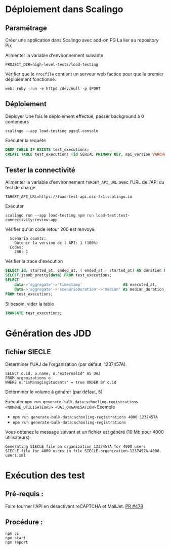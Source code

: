 # Déploiement dans Scalingo 

## Paramétrage
Créer une application dans Scalingo avec add-on PG
La lier au repository Pix

Alimenter la variable d'environnement suivante 
``` shell script
PROJECT_DIR=high-level-tests/load-testing
```

Vérifier que le `Procfile` contient un serveur web factice pour que le premier déploiement fonctionne.
````
web: ruby -run -e httpd /dev/null -p $PORT
````
## Déploiement
Déployer
Une fois le déploiement effectué, passer background à 0 conteneurs

``` shell script
scalingo --app load-testing pgsql-console
```

Exécuter la requête
``` sql
DROP TABLE IF EXISTS test_executions;
CREATE TABLE test_executions (id SERIAL PRIMARY KEY, api_version VARCHAR NOT NULL, started_at TIMESTAMP DEFAULT NOW(), ended_at TIMESTAMP, data JSONB);
```         

## Tester la connectivité

Alimenter la variable d'environnement `TARGET_API_URL` avec l'URL de l'API du test de charge
``` shell script        
TARGET_API_URL=https://load-test-api.osc-fr1.scalingo.io
```

Exécuter
``` shell script        
scalingo run --app load-testing npm run load-test:test-connectivity:review-app
```

Vérifier qu'un code retour 200 est renvoyé.
``` shell script        
  Scenario counts:
    Obtenir la version de l API: 1 (100%)
  Codes:
    200: 1
```

Vérifier la trace d'exécution
``` sql
SELECT id, started_at, ended_at, ( ended_at - started_at) AS duration FROM test_executions ORDER BY ended_at DESC LIMIT 5;
SELECT jsonb_pretty(data) FROM test_executions; 
SELECT
    data->'aggregate'->'timestamp'                  AS executed_at,
    data->'aggregate'->'scenarioDuration'->'median' AS median_duration_millis
FROM test_executions;
```

Si besoin, vider la table
``` sql
TRUNCATE test_executions;
```

# Génération des JDD

## fichier SIECLE

Déterminer l'UAJ de l'organisation (par défaut, 1237457A).

```
SELECT o.id, o.name, o."externalId" AS UAJ
FROM organizations o
WHERE o."isManagingStudents" = true ORDER BY o.id
``` 

Déterminer le volume à générer (par défaut, 5)  

Exécuter `npm run generate-bulk-data:schooling-registrations <NOMBRE_UTILISATEURS> <UAI_ORGANISATION>`
Exemple  
- `npm run generate-bulk-data:schooling-registrations 4000 1237457A`
- `npm run generate-bulk-data:schooling-registrations`

Vous obtenez le message suivant et un fichier est généré (10 Mb pour 4000 utilisateurs)
```
Generating SIECLE file on organization 1237457A for 4000 users
SIECLE file for 4000 users in file SIECLE-organization-1237457A-4000-users.xml
```

# Exécution des test

## Pré-requis :

Faire tourner l'API en désactivant reCAPTCHA et MailJet. [PR #478](https://github.com/1024pix/pix/pull/478)

## Procédure :

```
npm ci
npm start
npm report
```
